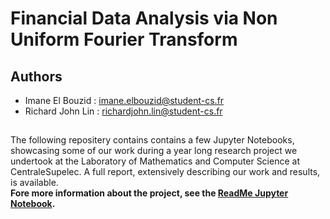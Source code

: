 # Financial Data Analysis via Non Uniform Fourier Transform
## Authors 
* Imane El Bouzid : imane.elbouzid@student-cs.fr
* Richard John Lin : richardjohn.lin@student-cs.fr <br>
##
The following repositery contains contains a few Jupyter Notebooks, showcasing some of our work during a year long research project we undertook at the Laboratory of Mathematics and Computer Science at CentraleSupelec. A full report, extensively describing our work and results, is available. 
<br>
**Fore more information about the project, see the [ReadMe Jupyter Notebook](https://github.com/imane-elb/fourier-covariance-estimator/blob/main/ReadMe.ipynb).**
